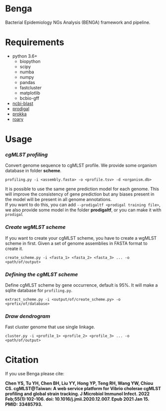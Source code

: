 # Benga
Bacterial Epidemiology NGs Analysis (BENGA) framework and pipeline.

# Requirements
* python 3.6+
  * biopython
  * scipy
  * numba
  * numpy
  * pandas
  * fastcluster
  * matplotlib
  * bcbio-gff
* [ncbi-blast](https://blast.ncbi.nlm.nih.gov/doc/blast-help/downloadblastdata.html)
* [prodigal](https://github.com/hyattpd/Prodigal)
* [prokka](https://github.com/tseemann/prokka)
* [roary](https://github.com/sanger-pathogens/Roary)

# Usage
### ***cgMLST profiling***
Convert genome sequence to cgMLST profile. We provide some organism database in folder **scheme**. 
```
profiling.py -i <assembly.fasta> -o <profile.tsv> -d <organism.db>
```
It is possible to use the same gene prediction model for each genome. This will improve the consistency of gene prediction but any biases present in the model will be present in all genome annotations.  
If you want to do this, you can add `--prodigaltf <prodigal training file>`, we also provide some model in the folder **prodigaltf**, or you can make it with `prodigal`
### ***Create wgMLST scheme***
If you want to create your cgMLST scheme, you have to create a wgMLST scheme in first. Given a set of genome assemblies in FASTA format to create it.
```
create_scheme.py -i <fasta_1> <fasta_2> <fasta_3> ... -o <path/of/output>
```
### ***Defining the cgMLST scheme***
Define cgMLST scheme by gene occurrence, default is 95%. It will make a sqlite database for `profiling.py`.
```
extract_scheme.py -i <output/of/create_scheme.py> -o <prefix/of/database>
```
### ***Draw dendrogram***
Fast cluster genome that use single linkage.
```
cluster.py -i <profile_1> <profile_2> <profile_3> ... -o <path/of/output>
```

# Citation
If you use Benga please cite:  

**Chen YS, Tu YH, Chen BH, Liu YY, Hong YP, Teng RH, Wang YW, Chiou CS. cgMLST@Taiwan: A web service platform for Vibrio cholerae cgMLST profiling and global strain tracking. J Microbiol Immunol Infect. 2022 Feb;55(1):102-106. doi: 10.1016/j.jmii.2020.12.007. Epub 2021 Jan 15. PMID: 33485793.**
